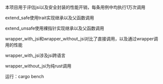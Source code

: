 本项目用于评估jsi以及安全封装的性能开销，每条用例中均执行1万次调用

extend_safe使用trait实现继承以及父函数调用

extend_unsafe使用裸指针实现继承以及父函数调用

wrapper_with_jsi和wrapper_without_jsi对比了直接调用，以及通过wrapper调用的性能

wrapper_with_jsi涉及jsi跨语言

wrapper_without_jsi为纯rust调用

运行：cargo bench
